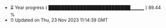 - ⏳ Year progress { ██████████████████████████▁▁▁▁ } 89.44 %
- ⏰ Updated on Thu, 23 Nov 2023 11:14:39 GMT


